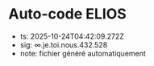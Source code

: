 # Auto-code ELIOS
- ts: 2025-10-24T04:42:09.272Z
- sig: ∞.je.toi.nous.432.528
- note: fichier généré automatiquement